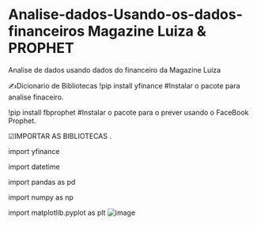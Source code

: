 # Analise-dados-Usando-os-dados-financeiros  Magazine Luiza & PROPHET
Analise de dados usando dados do financeiro da Magazine Luiza 

✍Dicionario de Bibliotecas
!pip  install yfinance #Instalar o pacote para analise finaceiro.

!pip install fbprophet #Instalar o pacote para o prever usando o FaceBook Prophet.

☑IMPORTAR AS BIBLIOTECAS .

import yfinance

import datetime

import pandas as pd

import numpy as np

import matplotlib.pyplot as plt
![image](https://user-images.githubusercontent.com/38964642/162630193-2169d5ba-273e-4b49-befa-336c0f2a5547.png)

